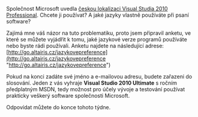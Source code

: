 <!-- dcterms:identifier = aspnetcz#292 -->
<!-- dcterms:title = Jaké jazykové verze používáte? Soutěž o Visual Studio 2010 -->
<!-- dcterms:abstract = Společnost Microsoft uvedla českou lokalizaci Visual Studia 2010 Professional. Chcete ji používat? A jaké jazyky vlastně používáte při psaní software? Připravil jsem pro vás anketu a jeden vylosovaný z vás dostane Visual Studio 2010 Ultimate včetně ročního předplatného MSDN zdarma! -->
<!-- np9:categoryId = 6 -->
<!-- x4w:category = Akce a události -->
<!-- np9:authorId = 1 -->
<!-- np9:authorEmail = michal.valasek@altairis.cz -->
<!-- dcterms:creator = Michal Altair Valášek -->
<!-- dcterms:created = 2010-07-26T23:49:13.283+02:00 -->
<!-- dcterms:dateAccepted = 2010-07-26T23:49:13.86+02:00 -->

Společnost Microsoft uvedla [českou lokalizaci Visual Studia 2010 Professional](http://www.msdn.cz/vscz/). Chcete ji používat? A jaké jazyky vlastně používáte při psaní software?

Zajímá mne váš názor na tuto problematiku, proto jsem připravil anketu, ve které se můžete vyjádřit k tomu, jaké jazykové verze programů používáte nebo byste rádi používali. Anketu najdete na následující adrese: [http://go.altairis.cz/jazykovepreference](http://go.altairis.cz/jazykovepreference "http://go.altairis.cz/jazykovepreference")

Pokud na konci zadáte své jméno a e-mailovou adresu, budete zařazeni do slosování. Jeden z vás vyhraje **Visual Studio 2010 Ultimate** s ročním předplatným MSDN, tedy možnost pro účely vývoje a testování používat prakticky veškerý software společnosti Microsoft.

Odpovídat můžete do konce tohoto týdne.